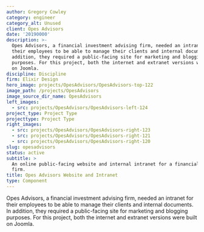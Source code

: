 ```yaml
---
author: Gregory Cowley
category: engineer
category_alt: Unused
client: Opes Advisors
date: '20190000'
description: >-
  Opes Advisors, a financial investment advising firm, needed an intranet for
  their employees to be able to manage their clients and internal documents. In
  addition, they required a public-facing site for marketing and blogging
  purposes. For this project, both the internet and extranet versions were built
  on Joomla.
discipline: Discipline
firm: Elixir Design
hero_image: projects/OpesAdvisors/OpesAdvisors-top-122
image_path: /projects/OpesAdvisors
image_source_dir_name: OpesAdvisors
left_images:
  - src: projects/OpesAdvisors/OpesAdvisors-left-124
project_type: Project Type
projecttype: Project Type
right_images:
  - src: projects/OpesAdvisors/OpesAdvisors-right-123
  - src: projects/OpesAdvisors/OpesAdvisors-right-121
  - src: projects/OpesAdvisors/OpesAdvisors-right-120
slug: opesadvisors
status: active
subtitle: >
  An online public-facing website and internal intranet for a financial services
  firm.
title: Opes Advisors Website and Intranet
type: Component
---
```

Opes Advisors, a financial investment advising firm, needed an intranet for their employees to be able to manage their clients and internal documents. In addition, they required a public-facing site for marketing and blogging purposes. For this project, both the internet and extranet versions were built on Joomla.
